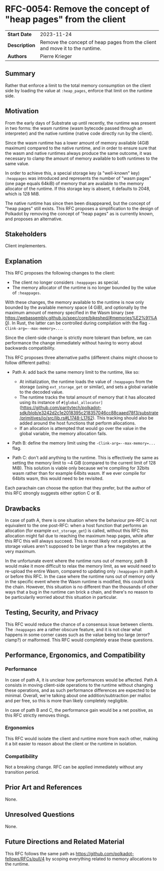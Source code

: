 # RFC-0054: Remove the concept of "heap pages" from the client

|                 |                                                                                             |
| --------------- | ------------------------------------------------------------------------------------------- |
| **Start Date**  | 2023-11-24                                                                                  |
| **Description** | Remove the concept of heap pages from the client and move it to the runtime.                |
| **Authors**     | Pierre Krieger                                                                              |

## Summary

Rather that enforce a limit to the total memory consumption on the client side by loading the value at `:heap_pages`, enforce that limit on the runtime side.

## Motivation

From the early days of Substrate up until recently, the runtime was present in two forms: the wasm runtime (wasm bytecode passed through an interpreter) and the native runtime (native code directly run by the client).

Since the wasm runtime has a lower amount of memory available (4GiB maximum) compared to the native runtime, and in order to ensure sure that the wasm and native runtimes always produce the same outcome, it was necessary to clamp the amount of memory available to both runtimes to the same value.

In order to achieve this, a special storage key (a "well-known" key) `:heappages` was introduced and represents the number of "wasm pages" (one page equals 64kiB) of memory that are available to the memory allocator of the runtime. If this storage key is absent, it defaults to 2048, which is 128 MiB.

The native runtime has since then been disappeared, but the concept of "heap pages" still exists. This RFC proposes a simplification to the design of Polkadot by removing the concept of "heap pages" as is currently known, and proposes an alternative.

## Stakeholders

Client implementers.

## Explanation

This RFC proposes the following changes to the client:

- The client no longer considers `:heappages` as special.
- The memory allocator of the runtime is no longer bounded by the value of `:heappages`.

With these changes, the memory available to the runtime is now only bounded by the available memory space (4 GiB), and optionally by the maximum amount of memory specified in the Wasm binary (see https://webassembly.github.io/spec/core/bikeshed/#memories%E2%91%A0). In Rust, the latter can be controlled during compilation with the flag `-Clink-arg=--max-memory=...`.

Since the client-side change is strictly more tolerant than before, we can performance the change immediately without having to worry about backwards compatibility.

This RFC proposes three alternative paths (different chains might choose to follow different paths):

- Path A: add back the same memory limit to the runtime, like so:

    - At initialization, the runtime loads the value of `:heappages` from the storage (using `ext_storage_get` or similar), and sets a global variable to the decoded value.
    - The runtime tracks the total amount of memory that it has allocated using its instance of `#[global_allocator]` (https://github.com/paritytech/polkadot-sdk/blob/e3242d2c1e2018395c218357046cc88caaed78f3/substrate/primitives/io/src/lib.rs#L1748-L1762). This tracking should also be added around the host functions that perform allocations.
    - If an allocation is attempted that would go over the value in the global variable, the memory allocation fails.

- Path B: define the memory limit using the `-Clink-arg=--max-memory=...` flag.

- Path C: don't add anything to the runtime. This is effectively the same as setting the memory limit to ~4 GiB (compared to the current limit of 128 MiB). This solution is viable only because we're compiling for 32bits wasm rather than for example 64bits wasm. If we ever compile for 64bits wasm, this would need to be revisited.

Each parachain can choose the option that they prefer, but the author of this RFC strongly suggests either option C or B.

## Drawbacks

In case of path A, there is one situation where the behaviour pre-RFC is not equivalent to the one post-RFC: when a host function that performs an allocation (for example `ext_storage_get`) is called, without this RFC this allocation might fail due to reaching the maximum heap pages, while after this RFC this will always succeed.
This is most likely not a problem, as storage values aren't supposed to be larger than a few megabytes at the very maximum.

In the unfortunate event where the runtime runs out of memory, path B would make it more difficult to relax the memory limit, as we would need to re-upload the entire Wasm, compared to updating only `:heappages` in path A or before this RFC.
In the case where the runtime runs out of memory only in the specific event where the Wasm runtime is modified, this could brick the chain. However, this situation is no different than the thousands of other ways that a bug in the runtime can brick a chain, and there's no reason to be particularily worried about this situation in particular.

## Testing, Security, and Privacy

This RFC would reduce the chance of a consensus issue between clients.
The `:heappages` are a rather obscure feature, and it is not clear what happens in some corner cases such as the value being too large (error? clamp?) or malformed. This RFC would completely erase these questions.

## Performance, Ergonomics, and Compatibility

### Performance

In case of path A, it is unclear how performances would be affected. Path A consists in moving client-side operations to the runtime without changing these operations, and as such performance differences are expected to be minimal. Overall, we're talking about one addition/subtraction per malloc and per free, so this is more than likely completely negligible.

In case of path B and C, the performance gain would be a net positive, as this RFC strictly removes things.

### Ergonomics

This RFC would isolate the client and runtime more from each other, making it a bit easier to reason about the client or the runtime in isolation.

### Compatibility

Not a breaking change. RFC can be applied immediately without any transition period.

## Prior Art and References

None.

## Unresolved Questions

None.

## Future Directions and Related Material

This RFC follows the same path as https://github.com/polkadot-fellows/RFCs/pull/4 by scoping everything related to memory allocations to the runtime.
